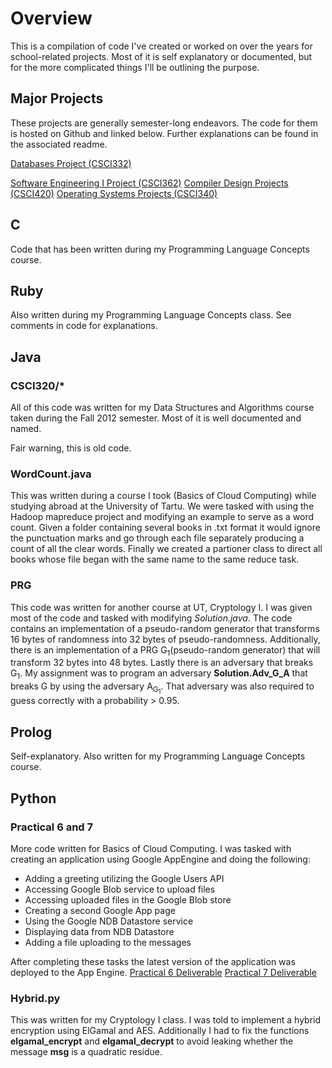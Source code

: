 # Overview
This is a compilation of code I've created or worked on over the years for school-related projects. Most of it is self explanatory or documented, but for the more complicated things I'll be outlining the purpose.

## Major Projects
These projects are generally semester-long endeavors. The code for them is hosted on Github and linked below. Further explanations can be found in the associated readme.

[Databases Project (CSCI332)](https://github.com/Lixxia/db-orchestra)

[Software Engineering I Project (CSCI362)](https://github.com/Lixxia/CSCI362)
[Compiler Design Projects (CSCI420)](https://github.com/Lixxia/CSCI420)
[Operating Systems Projects (CSCI340)](https://github.com/Lixxia/CSCI340)

## C
Code that has been written during my Programming Language Concepts course.

## Ruby
Also written during my Programming Language Concepts class. See comments in code for explanations. 

## Java
### CSCI320/*
All of this code was written for my Data Structures and Algorithms course taken during the Fall 2012 semester. Most of it is well documented and named. 

Fair warning, this is old code. 

### WordCount.java
This was written during a course I took (Basics of Cloud Computing) while studying abroad at the University of Tartu.  We were tasked with using the Hadoop mapreduce project and modifying an example to serve as a word count. Given a folder containing several books in .txt format it would ignore the punctuation marks and go through each file separately producing a count of all the clear words. Finally we created a partioner class to direct all books whose file began with the same name to the same reduce task.

### PRG
This code was written for another course at UT, Cryptology I. I was given most of the code and tasked with modifying *Solution.java*. The code contains an implementation of a pseudo-random generator that transforms 16 bytes of randomness into 32 bytes of pseudo-randomness. Additionally, there is an implementation of a PRG G<sub>1</sub>(pseudo-random generator) that will transform 32 bytes into 48 bytes. Lastly there is an adversary that breaks G<sub>1</sub>. My assignment was to program an adversary **Solution.Adv_G_A** that breaks G by using the adversary A<sub>G<sub>1</sub></sub>. That adversary was also required to guess correctly with a probability > 0.95.

## Prolog
Self-explanatory. Also written for my Programming Language Concepts course.

## Python
### Practical 6 and 7
More code written for Basics of Cloud Computing. I was tasked with creating an application using Google AppEngine and doing the following:
- Adding a greeting utilizing the Google Users API
- Accessing Google Blob service to upload files
- Accessing uploaded files in the Google Blob store
- Creating a second Google App page
- Using the Google NDB Datastore service
- Displaying data from NDB Datastore
- Adding a file uploading to the messages

After completing these tasks the latest version of the application was deployed to the App Engine.
[Practical 6 Deliverable](https://lcbarber93.appspot.com/)
[Practical 7 Deliverable](http://lcbarber93.appspot.com/secondexercise)

### Hybrid.py
This was written for my Cryptology I class. I was told to implement a hybrid encryption using ElGamal and AES. Additionally I had to fix the functions **elgamal_encrypt** and **elgamal_decrypt** to avoid leaking whether the message **msg** is a quadratic residue.



